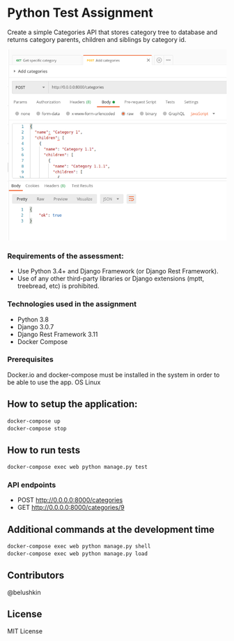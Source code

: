 # Python Test Assignment

Create a simple Categories API that stores category tree to database and returns category parents, children and siblings by category id.

![alt text](./app/assets/images/image.png)

### Requirements of the assessment:
- Use Python 3.4+ and Django Framework (or Django Rest Framework). 
- Use of any other third-party libraries or Django extensions (mptt, treebread, etc) is prohibited.

### Technologies used in the assignment
- Python 3.8
- Django 3.0.7
- Django Rest Framework 3.11
- Docker Compose

### Prerequisites
Docker.io and docker-compose must be installed in the system in order to be able to use the app.
OS Linux

## How to setup the application:
```bash
docker-compose up
docker-compose stop
```

## How to run tests
```bash
docker-compose exec web python manage.py test
```

### API endpoints
- POST http://0.0.0.0:8000/categories
- GET http://0.0.0.0:8000/categories/9

## Additional commands at the development time
```bash
docker-compose exec web python manage.py shell
docker-compose exec web python manage.py load
```

## Contributors
@belushkin

## License
MIT License
